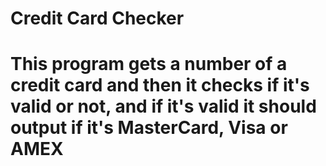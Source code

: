 # Credit Card Checker
# This program gets a number of a credit card and then it checks if it's valid or not, and if it's valid it should output if it's MasterCard, Visa or AMEX
